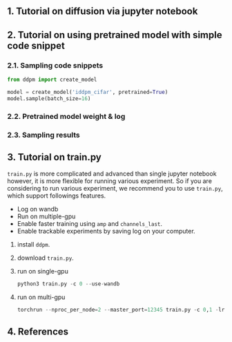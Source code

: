 ## 1. Tutorial on diffusion via jupyter notebook



## 2. Tutorial on using pretrained model with simple code snippet

### 2.1. Sampling code snippets

```python
from ddpm import create_model

model = create_model('iddpm_cifar', pretrained=True)
model.sample(batch_size=16)
```

### 2.2. Pretrained model weight & log


### 2.3. Sampling results


## 3. Tutorial on train.py


`train.py` is more complicated and advanced than single jupyter notebook 
however, it is more flexible for running various experiment. 
So if you are considering to run various experiment, 
we recommend you to use `train.py`, which support followings features.


- Log on wandb
- Run on multiple-gpu
- Enable faster training using `amp` and `channels_last`.
- Enable trackable experiments by saving log on your computer.


1. install `ddpm`.

2. download `train.py`.

3. run on single-gpu
   ```python
   python3 train.py -c 0 --use-wandb
   ```
4. run on multi-gpu
   ```python
   torchrun --nproc_per_node=2 --master_port=12345 train.py -c 0,1 -lr 2e-4
   ```

## 4. References
